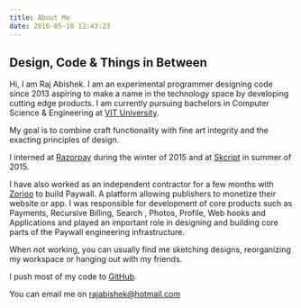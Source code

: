 ```yaml
---
title: About Me
date: 2016-05-10 12:43:23
---
```

## Design, Code & Things in Between
Hi, I am Raj Abishek. I am an experimental programmer designing code since 2013 aspiring to make a name in the technology space by developing cutting edge products. I am currently pursuing bachelors in Computer Science & Engineering at [VIT University](http://www.vit.ac.in).

My goal is to combine craft functionality with fine art integrity and the exacting principles of design.

I interned at [Razorpay](http://razorpay.com) during the winter of 2015 and at [Skcript](http://skcript.com) in summer of 2015. 

I have also worked as an independent contractor for a few months with [Zorioo](http://zorioo.com) to build Paywall. A platform allowing publishers to monetize their website or app. I was responsible for development of core products such as Payments, Recursive Billing, Search , Photos, Profile, Web hooks and Applications and played an important role in designing and building core parts of the Paywall engineering infrastructure.

When not working, you can usually find me sketching designs, reorganizing my workspace or hanging out with my friends.

I push most of my code to [GitHub](http://github.com/rajabishek).

You can email me on rajabishek@hotmail.com